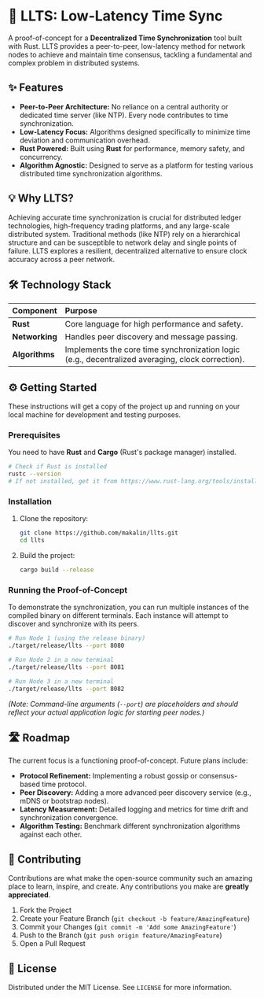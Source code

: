 # 🚀 LLTS: Low-Latency Time Sync

A proof-of-concept for a **Decentralized Time Synchronization** tool built with Rust. LLTS provides a peer-to-peer, low-latency method for network nodes to achieve and maintain time consensus, tackling a fundamental and complex problem in distributed systems.

## ✨ Features

  * **Peer-to-Peer Architecture:** No reliance on a central authority or dedicated time server (like NTP). Every node contributes to time synchronization.
  * **Low-Latency Focus:** Algorithms designed specifically to minimize time deviation and communication overhead.
  * **Rust Powered:** Built using **Rust** for performance, memory safety, and concurrency.
  * **Algorithm Agnostic:** Designed to serve as a platform for testing various distributed time synchronization algorithms.

## 💡 Why LLTS?

Achieving accurate time synchronization is crucial for distributed ledger technologies, high-frequency trading platforms, and any large-scale distributed system. Traditional methods (like NTP) rely on a hierarchical structure and can be susceptible to network delay and single points of failure. LLTS explores a resilient, decentralized alternative to ensure clock accuracy across a peer network.

## 🛠️ Technology Stack

| Component | Purpose |
| :--- | :--- |
| **Rust** | Core language for high performance and safety. |
| **Networking** | Handles peer discovery and message passing. |
| **Algorithms** | Implements the core time synchronization logic (e.g., decentralized averaging, clock correction). |

## ⚙️ Getting Started

These instructions will get a copy of the project up and running on your local machine for development and testing purposes.

### Prerequisites

You need to have **Rust** and **Cargo** (Rust's package manager) installed.

```bash
# Check if Rust is installed
rustc --version
# If not installed, get it from https://www.rust-lang.org/tools/install
```

### Installation

1.  Clone the repository:

    ```bash
    git clone https://github.com/makalin/llts.git
    cd llts
    ```

2.  Build the project:

    ```bash
    cargo build --release
    ```

### Running the Proof-of-Concept

To demonstrate the synchronization, you can run multiple instances of the compiled binary on different terminals. Each instance will attempt to discover and synchronize with its peers.

```bash
# Run Node 1 (using the release binary)
./target/release/llts --port 8080

# Run Node 2 in a new terminal
./target/release/llts --port 8081

# Run Node 3 in a new terminal
./target/release/llts --port 8082
```

*(Note: Command-line arguments (`--port`) are placeholders and should reflect your actual application logic for starting peer nodes.)*

## 🛣️ Roadmap

The current focus is a functioning proof-of-concept. Future plans include:

  * **Protocol Refinement:** Implementing a robust gossip or consensus-based time protocol.
  * **Peer Discovery:** Adding a more advanced peer discovery service (e.g., mDNS or bootstrap nodes).
  * **Latency Measurement:** Detailed logging and metrics for time drift and synchronization convergence.
  * **Algorithm Testing:** Benchmark different synchronization algorithms against each other.

## 🤝 Contributing

Contributions are what make the open-source community such an amazing place to learn, inspire, and create. Any contributions you make are **greatly appreciated**.

1.  Fork the Project
2.  Create your Feature Branch (`git checkout -b feature/AmazingFeature`)
3.  Commit your Changes (`git commit -m 'Add some AmazingFeature'`)
4.  Push to the Branch (`git push origin feature/AmazingFeature`)
5.  Open a Pull Request

## 📄 License

Distributed under the MIT License. See `LICENSE` for more information.
